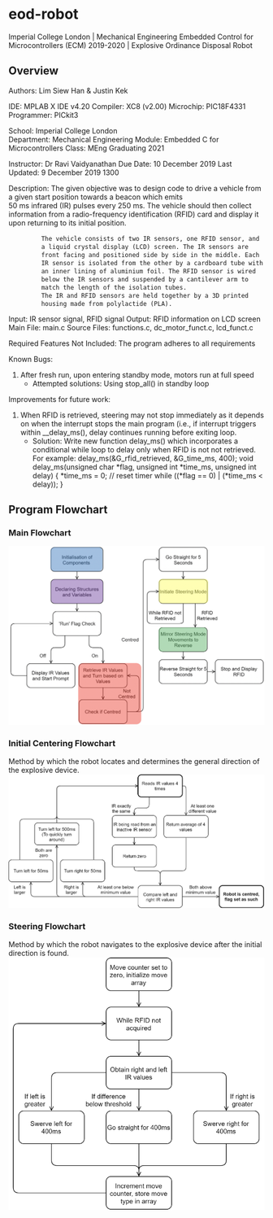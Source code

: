 # eod-robot
Imperial College London | Mechanical Engineering
Embedded Control for Microcontrollers (ECM) 2019-2020 | Explosive Ordinance Disposal Robot

## Overview
Authors: Lim Siew Han & Justin Kek

IDE: MPLAB X IDE v4.20
Compiler: XC8 (v2.00)
Microchip: PIC18F4331 
Programmer: PICkit3

School: Imperial College London  
Department: Mechanical Engineering 
Module: Embedded C for Microcontrollers
Class: MEng Graduating 2021
  
Instructor: Dr Ravi Vaidyanathan
Due Date: 10 December 2019
Last Updated: 9 December 2019 1300


Description: The given objective was to design code to drive a vehicle 
             from a given start position towards a beacon which emits  
             50 ms infrared (IR) pulses every 250 ms. The vehicle should 
             then collect information from a radio-frequency identification
             (RFID) card and display it upon returning to its initial 
             position. 

             The vehicle consists of two IR sensors, one RFID sensor, and
             a liquid crystal display (LCD) screen. The IR sensors are 
             front facing and positioned side by side in the middle. Each 
             IR sensor is isolated from the other by a cardboard tube with 
             an inner lining of aluminium foil. The RFID sensor is wired
             below the IR sensors and suspended by a cantilever arm to
             match the length of the isolation tubes. 
             The IR and RFID sensors are held together by a 3D printed 
             housing made from polylactide (PLA).

Input: IR sensor signal, RFID signal
Output: RFID information on LCD screen
Main File: main.c
Source Files: functions.c, dc_motor_funct.c, lcd_funct.c

Required Features Not Included: The program adheres to all requirements 

Known Bugs: 
1. After fresh run, upon entering standby mode, motors run at full speed
   - Attempted solutions: Using stop_all() in standby loop

Improvements for future work:
1. When RFID is retrieved, steering may not stop immediately as it depends
   on when the interrupt stops the main program (i.e., if interrupt 
   triggers within __delay_ms(), delay continues running before exiting 
   loop. 
   - Solution: Write new function delay_ms() which incorporates a 
               conditional while loop to delay only when RFID is not 
               not retrieved. For example:
               delay_ms(&G_rfid_retrieved, &G_time_ms, 400);
               void delay_ms(unsigned char *flag, unsigned int *time_ms, 
                  unsigned int delay) 
               {
                 *time_ms = 0; // reset timer
                 while ((*flag == 0) | (*time_ms < delay));
               }
               
               
## Program Flowchart

### Main Flowchart
![alt text](https://github.com/juskek/eod-robot/blob/main/flowchart_main.png?raw=true)


### Initial Centering Flowchart
Method by which the robot locates and determines the general direction of the explosive device.
![alt text](https://github.com/juskek/eod-robot/blob/main/flowchart_centering.png?raw=true)


### Steering Flowchart
Method by which the robot navigates to the explosive device after the initial direction is found. 
![alt text](https://github.com/juskek/eod-robot/blob/main/flowchart_steering.png?raw=true)


